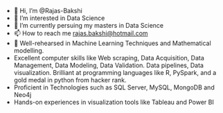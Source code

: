 
- 👋 Hi, I’m @Rajas-Bakshi
- 👀 I’m interested in Data Science 
- 🌱 I’m currently persuing my masters in Data Science  
- 📫 How to reach me rajas.bakshi@hotmail.com
-  :pushpin: Well-rehearsed in Machine Learning Techniques and Mathematical modelling. 
-    Excellent computer skills like Web scraping, Data Acquisition, Data Management, Data Modeling, Data Validation. Data pipelines, Data visualization. Brilliant at programming languages like R, PySpark, and a gold medal in python from hacker rank.
-    Proficient in Technologies such as SQL Server, MySQL, MongoDB and Neo4j
-    Hands-on experiences in visualization tools like Tableau and Power BI

